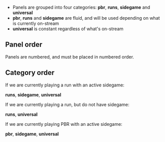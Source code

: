 * Panels are grouped into four categories: **pbr**, **runs**, **sidegame** and **universal**
* **pbr**, **runs** and **sidegame** are fluid, and will be used depending on what is currently on-stream
* **universal** is constant regardless of what's on-stream


## Panel order

Panels are numbered, and must be placed in numbered order.

## Category order

If we are currently playing a run with an active sidegame:

**runs**, **sidegame**, **universal**

If we are currently playing a run, but do not have sidegame:

**runs**, **universal**

If we are currently playing PBR with an active sidegame:

**pbr**, **sidegame**, **universal**